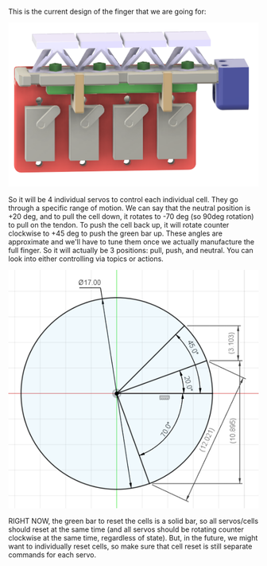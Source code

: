 This is the current design of the finger that we are going for:

![](./yechan_four_servo_control/pictures/servo.png)


So it will be 4 individual servos to control each individual cell. They go through a specific range of motion. We can say that the neutral position is +20 deg, and to pull the cell down, it rotates to -70 deg (so 90deg rotation) to pull on the tendon. To push the cell back up, it will rotate counter clockwise to +45 deg to push the green bar up. These angles are approximate and we'll have to tune them once we actually manufacture the full finger. So it will actually be 3 positions: pull, push, and neutral. You can look into either controlling via topics or actions. 

![](./yechan_four_servo_control/pictures/degreeofrotation.png)

RIGHT NOW, the green bar to reset the cells is a solid bar, so all servos/cells should reset at the same time (and all servos should be rotating counter clockwise at the same time, regardless of state). But, in the future, we might want to individually reset cells, so make sure that cell reset is still separate commands for each servo.